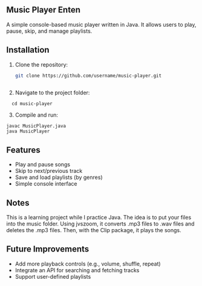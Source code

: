 ## Music Player Enten
A simple console-based music player written in Java. It allows users to play, pause, skip, and manage playlists.

## Installation
1. Clone the repository:
   ```bash
   git clone https://github.com/username/music-player.git
  
2. Navigate to the project folder:
```
  cd music-player
```
3. Compile and run:
```
javac MusicPlayer.java
java MusicPlayer
```

## Features
- Play and pause songs
- Skip to next/previous track
- Save and load playlists (by genres)
- Simple console interface

## Notes
This is a learning project while I practice Java.
The idea is to put your files into the music folder. Using jvszoom, it converts .mp3 files to .wav files and deletes the .mp3 files. Then, with the Clip package, it plays the songs.

## Future Improvements
- Add more playback controls (e.g., volume, shuffle, repeat)
- Integrate an API for searching and fetching tracks
- Support user-defined playlists
